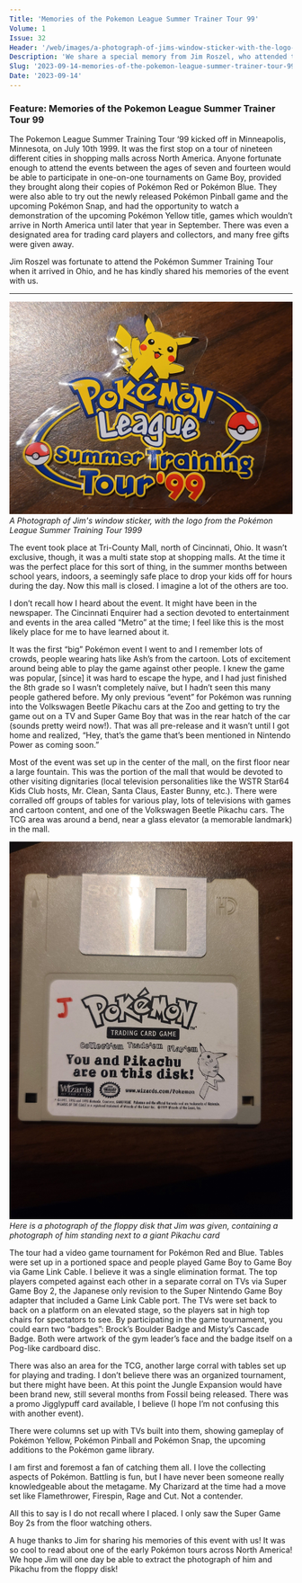 ```yaml
---
Title: 'Memories of the Pokemon League Summer Trainer Tour 99'
Volume: 1
Issue: 32
Header: '/web/images/a-photograph-of-jims-window-sticker-with-the-logo-from-the-pokemon-league-summer-training-tour-1999.jpeg'
Description: 'We share a special memory from Jim Roszel, who attended the Pokémon League Summer Trainer Tour in Minneapolis, Minnesota, in the summer of 1999. We have more Pokémon news, and more from the mailbag!'
Slug: '2023-09-14-memories-of-the-pokemon-league-summer-trainer-tour-99'
Date: '2023-09-14'
---
```

### Feature: Memories of the Pokemon League Summer Trainer Tour 99
The Pokemon League Summer Training Tour ‘99 kicked off in Minneapolis, Minnesota, on July 10th 1999. It was the first stop on a tour of nineteen different cities in shopping malls across North America. Anyone fortunate enough to attend the events between the ages of seven and fourteen would be able to participate in one-on-one tournaments on Game Boy, provided they brought along their copies of Pokémon Red or Pokémon Blue. They were also able to try out the newly released Pokémon Pinball game and the upcoming Pokémon Snap, and had the opportunity to watch a demonstration of the upcoming Pokémon Yellow title, games which wouldn’t arrive in North America until later that year in September. There was even a designated area for trading card players and collectors, and many free gifts were given away.

Jim Roszel was fortunate to attend the Pokémon Summer Training Tour when it arrived in Ohio, and he has kindly shared his memories of the event with us.

* * *



[![A Photograph of Jim's window sticker, with the logo from the Pokémon League Summer Training Tour 1999](/web/images/a-photograph-of-jims-window-sticker-with-the-logo-from-the-pokemon-league-summer-training-tour-1999.jpeg)](/web/images/a-photograph-of-jims-window-sticker-with-the-logo-from-the-pokemon-league-summer-training-tour-1999.jpeg)*A Photograph of Jim's window sticker, with the logo from the Pokémon League Summer Training Tour 1999*



The event took place at Tri-County Mall, north of Cincinnati, Ohio. It wasn’t exclusive, though, it was a multi state stop at shopping malls. At the time it was the perfect place for this sort of thing, in the summer months between school years, indoors, a seemingly safe place to drop your kids off for hours during the day. Now this mall is closed. I imagine a lot of the others are too.

I don’t recall how I heard about the event. It might have been in the newspaper. The Cincinnati Enquirer had a section devoted to entertainment and events in the area called “Metro” at the time; I feel like this is the most likely place for me to have learned about it.

It was the first “big” Pokémon event I went to and I remember lots of crowds, people wearing hats like Ash’s from the cartoon. Lots of excitement around being able to play the game against other people. I knew the game was popular, \[since\] it was hard to escape the hype, and I had just finished the 8th grade so I wasn’t completely naïve, but I hadn’t seen this many people gathered before. My only previous “event” for Pokémon was running into the Volkswagen Beetle Pikachu cars at the Zoo and getting to try the game out on a TV and Super Game Boy that was in the rear hatch of the car (sounds pretty weird now!). That was all pre-release and it wasn’t until I got home and realized, “Hey, that’s the game that’s been mentioned in Nintendo Power as coming soon.”

Most of the event was set up in the center of the mall, on the first floor near a large fountain. This was the portion of the mall that would be devoted to other visiting dignitaries (local television personalities like the WSTR Star64 Kids Club hosts, Mr. Clean, Santa Claus, Easter Bunny, etc.). There were corralled off groups of tables for various play, lots of televisions with games and cartoon content, and one of the Volkswagen Beetle Pikachu cars. The TCG area was around a bend, near a glass elevator (a memorable landmark) in the mall.



[![Here is a photograph of the floppy disk that Jim was given, containing a photograph of him standing next to a giant Pikachu card](/web/images/here-is-a-photograph-of-the-floppy-disk-that-jim-was-given-containing-a-photograph-of-him-standing-n.jpeg)](/web/images/here-is-a-photograph-of-the-floppy-disk-that-jim-was-given-containing-a-photograph-of-him-standing-n.jpeg)*Here is a photograph of the floppy disk that Jim was given, containing a photograph of him standing next to a giant Pikachu card*



The tour had a video game tournament for Pokémon Red and Blue. Tables were set up in a portioned space and people played Game Boy to Game Boy via Game Link Cable. I believe it was a single elimination format. The top players competed against each other in a separate corral on TVs via Super Game Boy 2, the Japanese only revision to the Super Nintendo Game Boy adapter that included a Game Link Cable port. The TVs were set back to back on a platform on an elevated stage, so the players sat in high top chairs for spectators to see. By participating in the game tournament, you could earn two “badges”: Brock’s Boulder Badge and Misty’s Cascade Badge. Both were artwork of the gym leader’s face and the badge itself on a Pog-like cardboard disc.

There was also an area for the TCG, another large corral with tables set up for playing and trading. I don’t believe there was an organized tournament, but there might have been. At this point the Jungle Expansion would have been brand new, still several months from Fossil being released. There was a promo Jigglypuff card available, I believe (I hope I’m not confusing this with another event).

There were columns set up with TVs built into them, showing gameplay of Pokémon Yellow, Pokémon Pinball and Pokémon Snap, the upcoming additions to the Pokémon game library.

I am first and foremost a fan of catching them all. I love the collecting aspects of Pokémon. Battling is fun, but I have never been someone really knowledgeable about the metagame. My Charizard at the time had a move set like Flamethrower, Firespin, Rage and Cut. Not a contender.

All this to say is I do not recall where I placed. I only saw the Super Game Boy 2s from the floor watching others.

A huge thanks to Jim for sharing his memories of this event with us! It was so cool to read about one of the early Pokémon tours across North America! We hope Jim will one day be able to extract the photograph of him and Pikachu from the floppy disk!